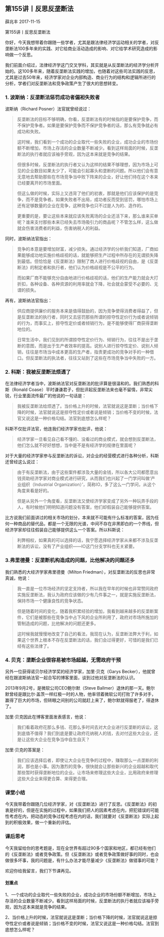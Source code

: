 
## 第155讲丨反思反垄断法


薛兆丰
2017-11-15

第155讲丨反思反垄断法


你好，今天我想带着你跟随一些学者，尤其是跟法律经济学运动相关的学者，对反垄断法100多年来的实践、对它给商业活动造成的影响、对它给学术研究造成的影响做一个反思。

我们前面介绍过，法律经济学这门交叉学科，其实就是从反垄断法的经济学分析开始的。这100多年来，随着反垄断法实践的增加，也随着对这些司法实践的反思，尤其是过去50年来，经济学家对企业内部构造、商业行为的结构和逻辑所进行的分析，学者们对反垄断法和竞争政策产生了很大的思想转变。

### 1. 波斯纳：反垄断法惩罚成功者偏袒失败者

波斯纳（Richard Posner）法官就曾经说过：

> 反垄断法的目标不够明确，你看，反垄断法有的时候指的是要保护竞争，而不保护竞争者。如果是要保护竞争而不保护竞争者的话，那么有竞争就必有成功和失败。
>
> 这时候，我们看到一个成功的企业取代一些失败的企业，成功企业的市场份额不断增加，市场上存活的企业数量不断减少。看到这样局面的时候，反垄断法的执行者就应该袖手旁观，因为这本来就是竞争的结果。
>
> 但很多时候，反垄断法的执行者又认为这样的结果不够理想，因为市场上可见的企业数目如果太少了，可能会引起寡头和垄断的问题。所以他们会有意无意地去帮助那些在市场竞争当中败下阵来的企业，好让他们待在这个本来已经要离开的市场里面。
>
> 但这么做的时候，实际上又违背了他们的初衷，那就是他们应该保护的是竞争，而不是竞争者。如果失败者不出局，成功者反而受到惩罚，哪怕市场上还有足够数量的企业在竞争，这种竞争也只不过是人为的、造作的。
>
> 更重要的是，要让这些本来就应该失败离场的企业还活下来，那么谁来买单呢？谁来支付那些本来已经失去市场吸引力的商品呢？不管怎么样，这么做就会伤害消费者的利益，伤害纳税人的利益。

同时，波斯纳法官指出：    

> 竞争的本意是要增加财富，减少损失。通过经济学的分析我们知道，厂商如果能够成功地实施价格歧视的话，就能够把生产过程中所存在的无谓损失降到最低。但恰恰是《反垄断法》限制了商人进行价格歧视的自由，是《反垄断法》的制定者和执行者，他们认为价格歧视是不公平的行为。
>
> 而如果厂商不能够充分自由地进行价格歧视的话，他们的生产能力就会大打折扣，各种设备、各种资源的利用率就会下降，社会就会蒙受不必要的、无谓的损失。

再有，波斯纳法官指出：

> 供应商提供廉价的服务本来是值得鼓励的，因为竞争使得消费者得益了，但是反垄断法的执行者，同时又去惩罚那些所谓的掠夺性定价行为或者说倾销的行为，而事实上，掠夺性定价或者倾销行为，是不能够使得厂商获得垄断地位的。
>
> 日常生活中，我们见到的所谓掠夺性定价行为、倾销行为，往往不是出于垄断的意图，而是出于生产者效率的提高。说别人进行掠夺性定价、说别人倾销，往往是市场当中成本更高的生产者，指责更成功的竞争对手的一种借口。但反垄断法的执法者，往往又站到了这些在市场竞争当中失败的一方。

### 2. 科斯：我被反垄断法烦透了

在法律经济学者当中，波斯纳法官对反垄断法的批评算是很温和的。我们熟悉的科斯（Ronald Coase）平时谦谦君子，但批评起反垄断法来也毫不留情，非常尖锐，行业里面流传最广的他说的一句话是：

> 我被反垄断法给烦透了。当价格上升的时候，法官就说这是垄断；当价格下降的时候，法官就说这是掠夺性定价或者说是倾销；当价格不变的时候，法官又说这是一种价格勾结。法官到底想怎么样呢？

科斯不仅批评法官，他连我们经济学家也批评，他说：

> 经济学家一旦看见自己看不懂的、没看过的商业模式，就会想到反垄断法，他们怎么就不好好想想，当中是不是有经济学的规律在里面呢？

对于大量的经济学家参与反垄断法的诉讼，对企业的经营模式进行各种分析，科斯还曾经这么说过：

> 由于有反垄断法，由于这些案件都涉及大量的金钱，所以各大公司都愿意出钱资助经济学家对商业模式进行研究，从而我们也兴起了一门学问叫做‘产业组织（Industrial Organization）’，简称IO，多了这么一门学问，从这个角度来看是好的。
>
> 但是从另外一个角度看，反垄断法又使经济学家变成了另外一种玩弄手段的人，有时候他们明明知道问题没有答案，他们却假装自己能够提供答案。

比方说我们前面讲过的相关市场的划分，本来就不可能有什么标准的答案，因为任何一种商品的替代品，都是一个无限的光谱，中间不存在非黑即白的一个界线，但经济学家却往往假装自己能够提供这么一个答案。所以科斯说：

> 利弊相权，如果真的可以选择的话，我宁愿选择经济学家从来都不涉及反垄断法的诉讼，没有了产业组织——IO这门分支学科也无关紧要。

### 3.弗里德曼：反垄断机构造成的问题，比他解决的问题还多

我们熟悉的大经济学家弗里德曼（Milton Friedman），对反垄断法的反思也非常真诚，他说：    

> 我一直是一位市场经济的坚定支持者，所以我在早年的时候也非常赞同政府实施反垄断法，我认为政府应该做的少有几件事之一，就是实施反垄断法，保持市场一个健康良性的竞争状态。
>
> 但是随着时间的变化，随着我积累经验的增加，我看到越来越多的反垄断案件，它们是被那些在竞争当中占下风的企业所利用了，政府对市场所施加的管制造成的问题，比他解决的问题还更多。
>
> 这时候我就慢慢地改变了自己的看法，我现在认为，反垄断法弊大于利，如果这个世界上根本不存在反垄断法的话，我们会过得更好，可惜的是我们已经有这些法律了。

### 4. 贝克：垄断企业很容易被市场超越，无需政府干预

另外一位获得诺贝尔经济学奖的经济学家，加里·贝克（Garys Becker），他就曾经在跟波斯纳法官一起合写的博客里面，谈到过他对反垄断法的认识。

2013年9月2号，是微软公司CEO鲍尔默（Steve Ballmer）退休的那一天。鲍尔默曾经是跟比尔·盖茨一样红极一时的人物，他率领着微软公司打败了许多对手，赢得了巨大的市场，但转眼之间别的公司就赶上来了，鲍尔默就得服老了，得退休了。

加里·贝克因此在博客里面发表感言，他说：

> 我们看着政府花那么多钱、花那么多时间去对大企业进行反垄断的诉讼，这到底值不值得？我们到底是要让政府花纳税人的钱，去对付这些大企业，还是让这些大企业在竞争当中自生自灭？

加里·贝克的答案是：

> 我们应该选择后者，即使让大企业在竞争的过程中，赚取那么一点垄断的利润，那也是小事。因为激烈的竞争，很快就会让那些新兴的企业超越和取代那些暂时获得垄断地位的企业。让市场来修理这些大企业，比用政府来修理这些大企业来得更合算、来得更合理。

### 课堂小结

今天我带着你跟随几位经济学家，对《反垄断法》进行了反思。《反垄断法》的初衷是好的，但是在实施的过程中，如果我们把人的因素考虑在内，把犯错误的可能性考虑在内，把动态的竞争过程考虑在内的话，我们就要对《反垄断法》实际上起到的积极效果，做一个重新的评估。

### 课后思考

今天我留给你的思考题是，现在全世界有超过90多个国家和地区，都已经有他们的《反垄断法》或者竞争政策。但《反垄断法》或者竞争政策做好事的同时，也会做很多坏事，我的问题是，有什么办法才能尽量减少《反垄断法》做错事的可能？

欢迎你给我留言，我们下节课再见。


#### 划重点

1、一个成功的企业取代一些失败的企业，成功企业的市场份额不断增加，市场上存活的企业数量不断减少。看到这样局面的时候，反垄断法的执行者就应该袖手旁观，因为这本来就是竞争的结果。

2、当价格上升的时候，法官就说这是垄断；当价格下降的时候，法官就说这是掠夺性定价或者说是倾销；当价格不变的时候，法官又说这是一种价格勾结。法官到底想怎么样呢？
